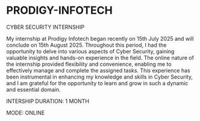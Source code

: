 # PRODIGY-INFOTECH
CYBER SECURITY INTERNSHIP

My internship at Prodigy Infotech began recently on 15th July 2025 and will conclude on 15th August 2025. Throughout this period, I had the opportunity to delve into various aspects of Cyber Security, gaining valuable insights and hands-on experience in the field. The online nature of the internship provided flexibility and convenience, enabling me to effectively manage and complete the assigned tasks. This experience has been instrumental in enhancing my knowledge and skills in Cyber Security, and I am grateful for the opportunity to learn and grow in such a dynamic and essential domain.

INTERSHIP DURATION: 1 MONTH

MODE: ONLINE
